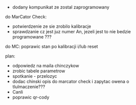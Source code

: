 - dodany kompunikat ze zostal zaprogramowany 

do MarCator Check:
- potwierdzenie ze sie zrobilo kalibracje
- sprawdzanie cz jest juz numer An, jezeli jest to nie bedzie programowane ???

do MC:
poprawic stan po kalibracji i/lub reset

plan:
- odpowiedz na maila chinczykow
- zrobic tabele parametrow
- spotkanie - przelozyc
- dodac chinski opis do marcator check i zapytac owena o tlulmaczenie???
- Canli
- poprawic qr-cody